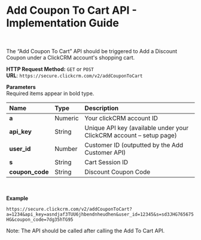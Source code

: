 <h1>Add Coupon To Cart API - Implementation Guide</h1><br>
<p>The “Add Coupon To Cart” API should be triggered to Add a Discount Coupon under a ClickCRM account's shopping cart.</p>
<p><strong>HTTP Request Method:</strong> <code>GET</code> or <code>POST</code><br>
<strong>URL</strong>: <code>https://secure.clickcrm.com/v2/addCouponToCart</code><br></p>
<p><strong>Parameters</strong><br>
Required items appear in bold type.</p>
<table>
<thead>
<tr>
<th align="left">Name</th>
<th align="left">Type</th>
<th align="left">Description</th>
</tr>
</thead>
<tbody>
<tr>
<td align="left"><strong>a<strong></td>
<td align="left">Numeric</td>
<td align="left">Your clickCRM account ID</td>
</tr>
<tr>
<td align="left"><strong>api_key</strong></td>
<td align="left">String</td>
<td align="left">Unique API key (available under your ClickCRM account – setup page)</td>
</tr>
<tr>
<td align="left"><strong>user_id</strong></td>
<td align="left">Number</td>
<td align="left">Customer ID (outputted by the Add Customer API)</td>
</tr>
<tr>
<td align="left"><strong>s</strong></td>
<td align="left">String</td>
<td align="left">Cart Session ID</td>
</tr>  
<tr>
<td align="left"><strong>coupon_code</strong></td>
<td align="left">String</td>
<td align="left">Discount Coupon Code</td>
</tr>
</tbody>
</table>
<br>
<p><strong>Example</strong></p>
<p><code>https://secure.clickcrm.com/v2/addCouponToCart?a=1234&api_key=asndjaf3TUU6jhbendnheudhen&user_id=12345&s=sd3JHG765675HG&coupon_code=7dg35hTG95</code><br>
  
<p>Note: The API should be called after calling the Add To Cart API.
